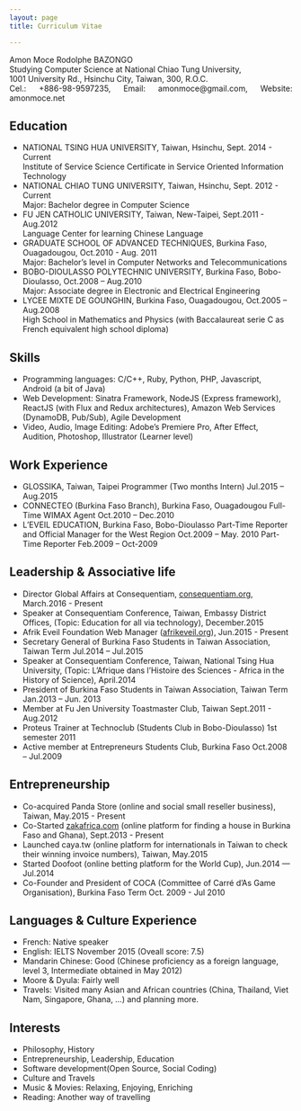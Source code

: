 ```yaml
---
layout: page
title: Curriculum Vitae

---
```

<div style="text-align: justify">
Amon Moce Rodolphe BAZONGO <br/>
Studying Computer Science at National Chiao Tung University, <br/>
1001 University Rd., Hsinchu City, Taiwan, 300, R.O.C.<br/>
Cel.: +886-98-9597235, Email: amonmoce@gmail.com, Website: amonmoce.net
</div>


## Education
- NATIONAL TSING HUA UNIVERSITY,
Taiwan, Hsinchu, Sept. 2014 - Current<br>
Institute of Service Science Certificate in Service Oriented Information Technology
- NATIONAL CHIAO TUNG UNIVERSITY,
Taiwan, Hsinchu, Sept. 2012 - Current<br>
Major: Bachelor degree in Computer Science
- FU JEN CATHOLIC UNIVERSITY,
Taiwan, New-Taipei, Sept.2011 - Aug.2012<br>
Language Center for learning Chinese Language
- GRADUATE SCHOOL OF ADVANCED TECHNIQUES,
Burkina Faso, Ouagadougou, Oct.2010 - Aug. 2011<br>
Major: Bachelor’s level in Computer Networks and Telecommunications
- BOBO-DIOULASSO POLYTECHNIC UNIVERSITY,
Burkina Faso, Bobo-Dioulasso, Oct.2008 – Aug.2010<br>
Major: Associate degree in Electronic and Electrical Engineering
- LYCEE MIXTE DE GOUNGHIN,
Burkina Faso, Ouagadougou, Oct.2005 – Aug.2008<br>
High School in Mathematics and Physics (with Baccalaureat serie C as French equivalent high school diploma)

## Skills
- Programming languages: C/C++, Ruby, Python, PHP, Javascript, Android (a bit of Java)
- Web Development: Sinatra Framework, NodeJS (Express framework), ReactJS (with Flux and Redux architectures), Amazon Web Services (DynamoDB, Pub/Sub), Agile Development
- Video, Audio, Image Editing: Adobe’s Premiere Pro, After Effect, Audition, Photoshop, Illustrator (Learner level)

## Work Experience
- GLOSSIKA, Taiwan, Taipei
Programmer (Two months Intern) Jul.2015 – Aug.2015
- CONNECTEO (Burkina Faso Branch), Burkina Faso, Ouagadougou
Full-Time WIMAX Agent Oct.2010 – Dec.2010
- L’EVEIL EDUCATION, Burkina Faso, Bobo-Dioulasso
Part-Time Reporter and Official Manager for the West Region Oct.2009 – May. 2010
Part-Time Reporter Feb.2009 – Oct-2009

## Leadership & Associative life
- Director Global Affairs at Consequentiam, [consequentiam.org](http://www.consequentiam.org/), March.2016 - Present
- Speaker at Consequentiam Conference, Taiwan, Embassy District Offices, (Topic: Education for all via technology), December.2015
- Afrik Eveil Foundation Web Manager ([afrikeveil.org](http://afrikeveil.org)), Jun.2015 - Present
- Secretary General of Burkina Faso Students in Taiwan Association, Taiwan Term Jul.2014 –  Jul.2015
- Speaker at Consequentiam Conference, Taiwan, National Tsing Hua University, (Topic: L’Afrique dans l’Histoire des Sciences - Africa in the History of Science), April.2014
- President of Burkina Faso Students in Taiwan Association, Taiwan Term Jan.2013 – Jun. 2013
- Member at Fu Jen University Toastmaster Club, Taiwan Sept.2011 - Aug.2012
- Proteus Trainer at Technoclub (Students Club in Bobo-Dioulasso) 1st semester 2011
- Active member at Entrepreneurs Students Club, Burkina Faso Oct.2008 – Jul.2009

## Entrepreneurship
- Co-acquired Panda Store (online and social small reseller business), Taiwan, May.2015 - Present
- Co-Started [zakafrica.com](http://zakafrica.com) (online platform for finding a house in Burkina Faso and Ghana), Sept.2013 - Present
- Launched caya.tw (online platform for internationals in Taiwan to check their winning invoice numbers), Taiwan, May.2015
- Started Doofoot (online betting platform for the World Cup), Jun.2014 — Jul.2014
- Co-Founder and President of COCA (Committee of Carré d’As Game Organisation), Burkina Faso Term Oct. 2009 - Jul 2010

## Languages & Culture Experience
- French: Native speaker
- English: IELTS November 2015 (Oveall score: 7.5)
- Mandarin Chinese: Good (Chinese proficiency as a foreign language, level 3, Intermediate obtained in May 2012)
- Moore & Dyula: Fairly well
- Travels: Visited many Asian and African countries (China, Thailand, Viet Nam, Singapore, Ghana, …) and planning more.

## Interests
- Philosophy, History
- Entrepreneurship, Leadership, Education
- Software development(Open Source, Social Coding)
- Culture and Travels
- Music & Movies: Relaxing, Enjoying, Enriching
- Reading: Another way of travelling
